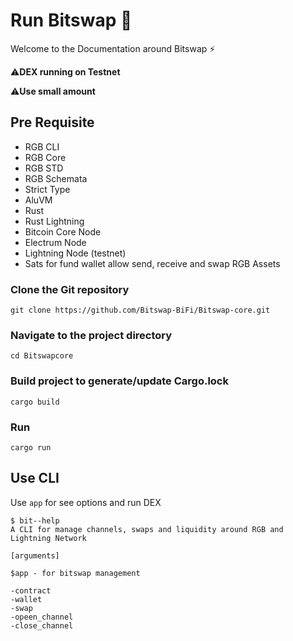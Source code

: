 # Run Bitswap 💱

Welcome to the Documentation around Bitswap ⚡

⚠️**DEX running on Testnet**

⚠️**Use small amount**

## Pre Requisite

- RGB CLI
- RGB Core
- RGB STD
- RGB Schemata
- Strict Type
- AluVM
- Rust
- Rust Lightning
- Bitcoin Core Node
- Electrum Node
- Lightning Node (testnet)
- Sats for fund wallet allow send, receive and swap RGB Assets

### Clone the Git repository

```git
git clone https://github.com/Bitswap-BiFi/Bitswap-core.git
```

### Navigate to the project directory
```cd
cd Bitswapcore
```

### Build project to generate/update Cargo.lock
```cargo
cargo build
```

### Run

```cargo
cargo run
```

## Use CLI

Use ``app`` for see options and run DEX
```cli
$ bit--help
A CLI for manage channels, swaps and liquidity around RGB and Lightning Network

[arguments]

$app - for bitswap management

-contract
-wallet
-swap
-opeen_channel
-close_channel

```
